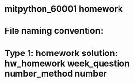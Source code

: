 # mitpython_60001 homework
# File naming convention: 
# Type 1: homework solution: hw_homework week_question number_method number
